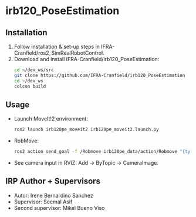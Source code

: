 # irb120_PoseEstimation

## Installation
1. Follow installation & set-up steps in IFRA-Cranfield/ros2_SimRealRobotControl.
2. Download and install IFRA-Cranfield/irb120_PoseEstimation:
    ```sh
    cd ~/dev_ws/src
    git clone https://github.com/IFRA-Cranfield/irb120_PoseEstimation
    cd ~/dev_ws
    colcon build 
    ```

## Usage
- Launch MoveIt!2 environment:
    ```sh
    ros2 launch irb120pe_moveit2 irb120pe_moveit2.launch.py
    ```
- RobMove:
    ```sh
    ros2 action send_goal -f /Robmove irb120pe_data/action/Robmove "{type: 'PTP', speed: 1.0, x: 0.0, y: 0.0, z: 0.0, qx: 0.0, qy: 0.0, qz: 0.0, qw: 0.0}"
    ```
- See camera input in RVIZ: Add -> ByTopic -> CameraImage.


## IRP Author + Supervisors
- Autor: Irene Bernardino Sanchez
- Supervisor: Seemal Asif
- Second supervisor: Mikel Bueno Viso